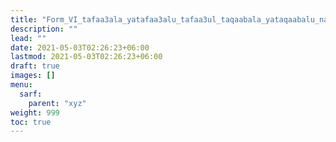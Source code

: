 ```yaml
---
title: "Form_VI_tafaa3ala_yatafaa3alu_tafaa3ul_taqaabala_yataqaabalu_naqis"
description: ""
lead: ""
date: 2021-05-03T02:26:23+06:00
lastmod: 2021-05-03T02:26:23+06:00
draft: true
images: []
menu: 
  sarf:
    parent: "xyz"
weight: 999
toc: true
---
```



